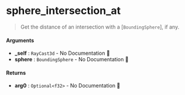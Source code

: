 # sphere\_intersection\_at

>  Get the distance of an intersection with a [`BoundingSphere`], if any.

#### Arguments

- **\_self** : `RayCast3d` \- No Documentation 🚧
- **sphere** : `BoundingSphere` \- No Documentation 🚧

#### Returns

- **arg0** : `Optional<f32>` \- No Documentation 🚧